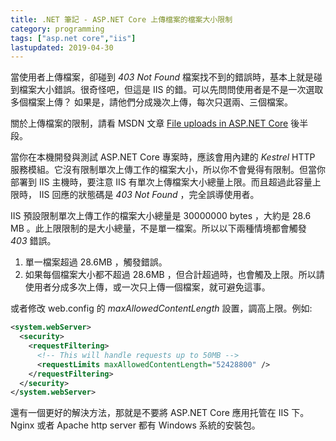 ```yaml
---
title: .NET 筆記 - ASP.NET Core 上傳檔案的檔案大小限制
category: programming
tags: ["asp.net core","iis"]
lastupdated: 2019-04-30
---
```


當使用者上傳檔案，卻碰到 *403 Not Found*  檔案找不到的錯誤時，基本上就是碰到檔案大小錯誤。很奇怪吧，但這是 IIS 的錯。可以先問問使用者是不是一次選取多個檔案上傳？ 如果是，請他們分成幾次上傳，每次只選兩、三個檔案。

關於上傳檔案的限制，請看 MSDN 文章 [File uploads in ASP.NET Core](https://docs.microsoft.com/zh-tw/aspnet/core/mvc/models/file-uploads?view=aspnetcore-2.2) 後半段。

<!--more-->

當你在本機開發與測試 ASP.NET Core 專案時，應該會用內建的 *Kestrel* HTTP 服務模組。它沒有限制單次上傳工作的檔案大小，所以你不會覺得有限制。但當你部署到 IIS 主機時，要注意 IIS 有單次上傳檔案大小總量上限。而且超過此容量上限時， IIS 回應的狀態碼是 *403 Not Found* ，完全誤導使用者。

IIS 預設限制單次上傳工作的檔案大小總量是 30000000 bytes ，大約是 28.6 MB 。此上限限制的是大小總量，不是單一檔案。所以以下兩種情境都會觸發 *403* 錯誤。

1. 單一檔案超過 28.6MB ，觸發錯誤。
2. 如果每個檔案大小都不超過 28.6MB ，但合計超過時，也會觸及上限。所以請使用者分成多次上傳，或一次只上傳一個檔案，就可避免這事。

或者修改 web.config 的 *maxAllowedContentLength* 設置，調高上限。例如:

```xml
<system.webServer>
  <security>
    <requestFiltering>
      <!-- This will handle requests up to 50MB -->
      <requestLimits maxAllowedContentLength="52428800" />
    </requestFiltering>
  </security>
</system.webServer>
```

還有一個更好的解決方法，那就是不要將 ASP.NET Core 應用托管在 IIS 下。 Nginx 或者 Apache http server 都有 Windows 系統的安裝包。
